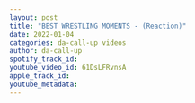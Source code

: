 ```yaml
---
layout: post
title: "BEST WRESTLING MOMENTS - (Reaction)"
date: 2022-01-04
categories: da-call-up videos
author: da-call-up
spotify_track_id: 
youtube_video_id: 61DsLFRvnsA
apple_track_id: 
youtube_metadata: 
---
```

